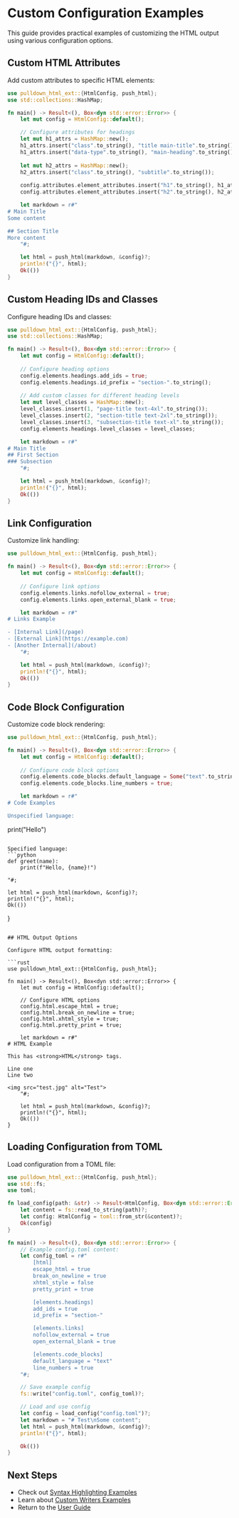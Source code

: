 # Custom Configuration Examples

This guide provides practical examples of customizing the HTML output using various configuration options.

## Custom HTML Attributes

Add custom attributes to specific HTML elements:

```rust
use pulldown_html_ext::{HtmlConfig, push_html};
use std::collections::HashMap;

fn main() -> Result<(), Box<dyn std::error::Error>> {
    let mut config = HtmlConfig::default();

    // Configure attributes for headings
    let mut h1_attrs = HashMap::new();
    h1_attrs.insert("class".to_string(), "title main-title".to_string());
    h1_attrs.insert("data-type".to_string(), "main-heading".to_string());
    
    let mut h2_attrs = HashMap::new();
    h2_attrs.insert("class".to_string(), "subtitle".to_string());
    
    config.attributes.element_attributes.insert("h1".to_string(), h1_attrs);
    config.attributes.element_attributes.insert("h2".to_string(), h2_attrs);

    let markdown = r#"
# Main Title
Some content

## Section Title
More content
    "#;

    let html = push_html(markdown, &config)?;
    println!("{}", html);
    Ok(())
}
```

## Custom Heading IDs and Classes

Configure heading IDs and classes:

```rust
use pulldown_html_ext::{HtmlConfig, push_html};
use std::collections::HashMap;

fn main() -> Result<(), Box<dyn std::error::Error>> {
    let mut config = HtmlConfig::default();
    
    // Configure heading options
    config.elements.headings.add_ids = true;
    config.elements.headings.id_prefix = "section-".to_string();
    
    // Add custom classes for different heading levels
    let mut level_classes = HashMap::new();
    level_classes.insert(1, "page-title text-4xl".to_string());
    level_classes.insert(2, "section-title text-2xl".to_string());
    level_classes.insert(3, "subsection-title text-xl".to_string());
    config.elements.headings.level_classes = level_classes;

    let markdown = r#"
# Main Title
## First Section
### Subsection
    "#;

    let html = push_html(markdown, &config)?;
    println!("{}", html);
    Ok(())
}
```

## Link Configuration

Customize link handling:

```rust
use pulldown_html_ext::{HtmlConfig, push_html};

fn main() -> Result<(), Box<dyn std::error::Error>> {
    let mut config = HtmlConfig::default();
    
    // Configure link options
    config.elements.links.nofollow_external = true;
    config.elements.links.open_external_blank = true;

    let markdown = r#"
# Links Example

- [Internal Link](/page)
- [External Link](https://example.com)
- [Another Internal](/about)
    "#;

    let html = push_html(markdown, &config)?;
    println!("{}", html);
    Ok(())
}
```

## Code Block Configuration

Customize code block rendering:

```rust
use pulldown_html_ext::{HtmlConfig, push_html};

fn main() -> Result<(), Box<dyn std::error::Error>> {
    let mut config = HtmlConfig::default();
    
    // Configure code block options
    config.elements.code_blocks.default_language = Some("text".to_string());
    config.elements.code_blocks.line_numbers = true;

    let markdown = r#"
# Code Examples

Unspecified language:
```
print("Hello")
```

Specified language:
```python
def greet(name):
    print(f"Hello, {name}!")
```
    "#;

    let html = push_html(markdown, &config)?;
    println!("{}", html);
    Ok(())
}
```

## HTML Output Options

Configure HTML output formatting:

```rust
use pulldown_html_ext::{HtmlConfig, push_html};

fn main() -> Result<(), Box<dyn std::error::Error>> {
    let mut config = HtmlConfig::default();
    
    // Configure HTML options
    config.html.escape_html = true;
    config.html.break_on_newline = true;
    config.html.xhtml_style = true;
    config.html.pretty_print = true;

    let markdown = r#"
# HTML Example

This has <strong>HTML</strong> tags.

Line one
Line two

<img src="test.jpg" alt="Test">
    "#;

    let html = push_html(markdown, &config)?;
    println!("{}", html);
    Ok(())
}
```

## Loading Configuration from TOML

Load configuration from a TOML file:

```rust
use pulldown_html_ext::{HtmlConfig, push_html};
use std::fs;
use toml;

fn load_config(path: &str) -> Result<HtmlConfig, Box<dyn std::error::Error>> {
    let content = fs::read_to_string(path)?;
    let config: HtmlConfig = toml::from_str(&content)?;
    Ok(config)
}

fn main() -> Result<(), Box<dyn std::error::Error>> {
    // Example config.toml content:
    let config_toml = r#"
        [html]
        escape_html = true
        break_on_newline = true
        xhtml_style = false
        pretty_print = true

        [elements.headings]
        add_ids = true
        id_prefix = "section-"

        [elements.links]
        nofollow_external = true
        open_external_blank = true

        [elements.code_blocks]
        default_language = "text"
        line_numbers = true
    "#;

    // Save example config
    fs::write("config.toml", config_toml)?;

    // Load and use config
    let config = load_config("config.toml")?;
    let markdown = "# Test\nSome content";
    let html = push_html(markdown, &config)?;
    println!("{}", html);

    Ok(())
}
```

## Next Steps

- Check out [Syntax Highlighting Examples](syntax-highlighting.md)
- Learn about [Custom Writers Examples](custom-writers.md)
- Return to the [User Guide](../guide/getting-started.md)
